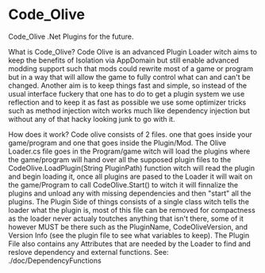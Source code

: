 # Code_Olive
Code_Olive .Net Plugins for the future.


What is Code_Olive?
Code Olive is an advanced Plugin Loader witch aims to keep the benefits of Isolation via AppDomain but still enable advanced modding support such that mods could rewrite most of a game or program but in a way that will allow the game to fully control what can and can't be changed. Another aim is to keep things fast and simple, so instead of the usual interface fuckery that one has to do to get a plugin system we use reflection and to keep it as fast as possible we use some optimizer tricks such as method injection witch works much like dependency injection but without any of that hacky looking junk to go with it.

How does it work?
Code olive consists of 2 files. one that goes inside your game/program and one that goes inside the Plugin/Mod. The Olive Loader.cs file goes in the Program/game witch will load the plugins where the game/program will hand over all the supposed plugin files to the CodeOlive.LoadPlugin(String PluginPath) function witch will read the plugin and begin loading it, once all plugins are pased to the Loader it will wait on the game/Program to call CodeOlive.Start() to witch it will finnalize the plugins and unload any with missing dependencies and then "start" all the plugins. The Plugin Side of things consists of a single class witch tells the loader what the plugin is, most of this file can be removed for compactness as the loader never actualy toutches anything that isn't there, some of it however MUST be there such as the PluginName, CodeOliveVersion, and Version Info (see the plugin file to see what variables to keep). The Plugin File also contains any Attributes that are needed by the Loader to find and reslove dependency and external functions. See: ./doc/DependencyFunctions
